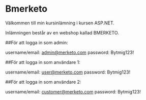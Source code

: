 # Bmerketo

Välkommen till min kursinlämning i kursen ASP.NET.

Inlämningen består av en webshop kallad BMERKETO.

##För att logga in som admin:

username/email: admin@merketo.com
password: Bytmig123!


##För att logga in som användare 1:

username/email: user@merketo.com
password: Bytmig123!

##För att logga in som användare 2:

username/email: customer@merketo.com
password: Bytmig123!
